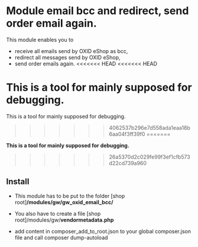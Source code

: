 # Module email bcc and redirect, send order email again.
This module enables you to
* receive all emails send by OXID eShop as bcc,
* redirect all messages send by OXID eShop,
* send order emails again.
<<<<<<< HEAD
<<<<<<< HEAD

**This is a tool for mainly supposed for debugging.**
=======
This is a tool for mainly supposed for debugging.
>>>>>>> 4062537b296e7d558ada1eaa18b6aa04f3ff39f0
=======

**This is a tool for mainly supposed for debugging.**
>>>>>>> 26a5370d2c029fe99f3ef1cfb573d22cd739a960

## Install
- This module has to be put to the folder
\[shop root\]**/modules/gw/gw_oxid_email_bcc/**

- You also have to create a file
\[shop root\]/modules/gw/**vendormetadata.php**

- add content in composer_add_to_root.json to your global composer.json file and call composer dump-autoload
